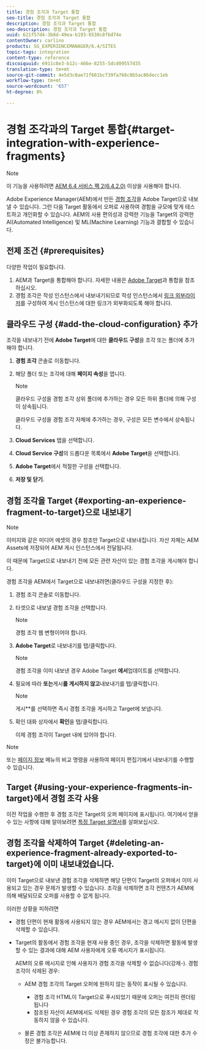 ```yaml
---
title: 경험 조각과 Target 통합
seo-title: 경험 조각과 Target 통합
description: 경험 조각과 Target 통합
seo-description: 경험 조각과 Target 통합
uuid: 621f57d4-3b8d-49ea-b193-8530c8fbd74e
contentOwner: carlino
products: SG_EXPERIENCEMANAGER/6.4/SITES
topic-tags: integration
content-type: reference
discoiquuid: 6911c8e3-b12c-466e-8255-5dcd09557d35
translation-type: tm+mt
source-git-commit: 4e5d3c0ae71f601bcf39fa768c8b5ac86decc1eb
workflow-type: tm+mt
source-wordcount: '657'
ht-degree: 0%

---
```



# 경험 조각과의 Target 통합{#target-integration-with-experience-fragments}

>[!NOTE]
>
>이 기능을 사용하려면 [AEM 6.4 서비스 팩 2(6.4.2.0)](/help/release-notes/sp-release-notes.md) 이상을 사용해야 합니다.

Adobe Experience Manager(AEM)에서 만든 [경험 조각](/help/sites-authoring/experience-fragments.md)을 Adobe Target으로 내보낼 수 있습니다. 그런 다음 Target 활동에서 오퍼로 사용하여 경험을 규모에 맞게 테스트하고 개인화할 수 있습니다. AEM의 사용 편의성과 강력한 기능을 Target의 강력한 AI(Automated Intelligence) 및 ML(Machine Learning) 기능과 결합할 수 있습니다.

## 전제 조건 {#prerequisites}

다양한 작업이 필요합니다.

1. AEM과 Target을 통합해야 합니다. 자세한 내용은 [Adobe Target](/help/sites-administering/target.md)과 통합을 참조하십시오.
1. 경험 조각은 작성 인스턴스에서 내보내기되므로 작성 인스턴스에서 [링크 외부라이저](/help/sites-developing/externalizer.md)를 구성하여 게시 인스턴스에 대한 링크가 외부화되도록 해야 합니다.

## 클라우드 구성 {#add-the-cloud-configuration} 추가

조각을 내보내기 전에 **Adobe Target**&#x200B;에 대한 **클라우드 구성**&#x200B;을 조각 또는 폴더에 추가해야 합니다.

1. **경험 조각** 콘솔로 이동합니다.
1. 해당 폴더 또는 조각에 대해 **페이지 속성**&#x200B;을 엽니다.

   >[!NOTE]
   >
   >클라우드 구성을 경험 조각 상위 폴더에 추가하는 경우 모든 하위 폴더에 의해 구성이 상속됩니다.
   >
   >클라우드 구성을 경험 조각 자체에 추가하는 경우, 구성은 모든 변수에서 상속됩니다.

1. **Cloud Services** 탭을 선택합니다.

1. **Cloud Service 구성**&#x200B;의 드롭다운 목록에서 **Adobe Target**&#x200B;을 선택합니다.
1. **Adobe Target**&#x200B;에서 적절한 구성을 선택합니다.

1. **저장 및 닫기**.

## 경험 조각을 Target {#exporting-an-experience-fragment-to-target}으로 내보내기

>[!NOTE]
>
>이미지와 같은 미디어 에셋의 경우 참조만 Target으로 내보내집니다. 자산 자체는 AEM Assets에 저장되어 AEM 게시 인스턴스에서 전달됩니다.
>
>이 때문에 Target으로 내보내기 전에 모든 관련 자산이 있는 경험 조각을 게시해야 합니다.

경험 조각을 AEM에서 Target으로 내보내려면(클라우드 구성을 지정한 후):

1. 경험 조각 콘솔로 이동합니다.
1. 타겟으로 내보낼 경험 조각을 선택합니다.

   >[!NOTE]
   >
   >경험 조각 웹 변형이어야 합니다.

1. **Adobe Target**&#x200B;로 내보내기를 탭/클릭합니다.

   >[!NOTE]
   >
   >경험 조각을 이미 내보낸 경우 Adobe Target **에서**&#x200B;업데이트를 선택합니다.

1. 필요에 따라 **또는**&#x200B;게시&#x200B;**를 게시하지 않고**&#x200B;내보내기를 탭/클릭합니다.

   >[!NOTE]
   >
   >게시**를 선택하면 즉시 경험 조각을 게시하고 Target에 보냅니다.

1. 확인 대화 상자에서 **확인**&#x200B;을 탭/클릭합니다.

   이제 경험 조각이 Target 내에 있어야 합니다.

>[!NOTE]
>
>또는 [페이지 정보](/help/sites-authoring/author-environment-tools.md#page-information) 메뉴의 비교 명령을 사용하여 페이지 편집기에서 내보내기를 수행할 수 있습니다.

## Target {#using-your-experience-fragments-in-target}에서 경험 조각 사용

이전 작업을 수행한 후 경험 조각은 Target의 오퍼 페이지에 표시됩니다. 여기에서 얻을 수 있는 사항에 대해 알아보려면 [특정 Target 설명서](https://experiencecloud.adobe.com/resources/help/en_US/target/target/aem-experience-fragments.html)를 살펴보십시오.

## 경험 조각을 삭제하여 Target {#deleting-an-experience-fragment-already-exported-to-target}에 이미 내보내었습니다.

이미 Target으로 내보낸 경험 조각을 삭제하면 해당 단편이 Target의 오퍼에서 이미 사용되고 있는 경우 문제가 발생할 수 있습니다. 조각을 삭제하면 조각 컨텐츠가 AEM에 의해 배달되므로 오퍼를 사용할 수 없게 됩니다.

이러한 상황을 피하려면

* 경험 단편이 현재 활동에 사용되지 않는 경우 AEM에서는 경고 메시지 없이 단편을 삭제할 수 있습니다.
* Target의 활동에서 경험 조각을 현재 사용 중인 경우, 조각을 삭제하면 활동에 발생할 수 있는 결과에 대해 AEM 사용자에게 오류 메시지가 표시됩니다.

   AEM의 오류 메시지로 인해 사용자가 경험 조각을 삭제할 수 없습니다(강제-). 경험 조각이 삭제된 경우:

   * AEM 경험 조각의 Target 오퍼에 원하지 않는 동작이 표시될 수 있습니다.

      * 경험 조각 HTML이 Target으로 푸시되었기 때문에 오퍼는 여전히 렌더링됩니다
      * 참조된 자산이 AEM에서도 삭제된 경우 경험 조각의 모든 참조가 제대로 작동하지 않을 수 있습니다.
   * 물론 경험 조각은 AEM에 더 이상 존재하지 않으므로 경험 조각에 대한 추가 수정은 불가능합니다.


